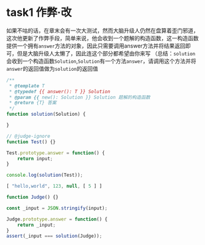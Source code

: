 # task1 作弊·改

如果不咕的话，在章末会有一次大测试，然而大脑升级人仍然在盘算着歪门邪道，这次他更新了作弊手段，简单来说，他会收到一个题解的构造函数，这一构造函数提供一个拥有`answer`方法的对象，因此只需要调用answer方法并将结果返回即可，但是大脑升级人太懒了，因此连这个部分都希望由你来写
（总结：`solution`会收到一个构造函数`Solution`,`Solution`有一个方法`answer`，请调用这个方法并将`answer`的返回值做为`solution`的返回值

```js init
/**
 * @template T
 * @typedef {{ answer(): T }} Solution
 * @param {{ new(): Solution }} Solution 题解的构造函数
 * @return {T} 答案
 */
function solution(Solution) {

}

// @judge-ignore
function Test() {}

Test.prototype.answer = function() {
    return input;
}

console.log(solution(Test));
```

```js input
[ "hello,world", 123, null, [ 5 ] ]
```

```js judger
function Judge() {}

const _input = JSON.stringify(input);

Judge.prototype.answer = function() {
    return _input;
}
assert(_input === solution(Judge));
```
